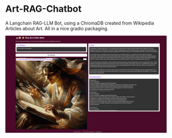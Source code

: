 # Art-RAG-Chatbot
A Langchain RAG-LLM Bot, using a ChromaDB created from Wikipedia Articles about Art. All in a nice gradio packaging.

![My Logo](images/Gradio/Gradio2.png)
